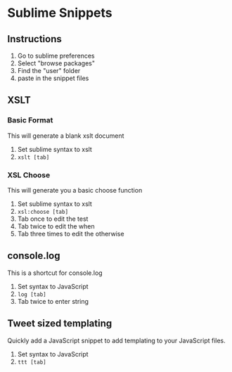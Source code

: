 Sublime Snippets
================

Instructions
------------

1. Go to sublime preferences
2. Select "browse packages"
3. Find the "user" folder
4. paste in the snippet files

XSLT
----

### Basic Format
This will generate a blank xslt document

1. Set sublime syntax to xslt
2. ``` xslt [tab] ```

### XSL Choose
This will generate you a basic choose function

1. Set sublime syntax to xslt
2. ``` xsl:choose [tab] ```
3. Tab once to edit the test
4. Tab twice to edit the when
5. Tab three times to edit the otherwise

console.log
----
This is a shortcut for console.log

1. Set syntax to JavaScript
2. ``` log [tab] ```
3. Tab twice to enter string

Tweet sized templating
----
Quickly add a JavaScript snippet to add templating to your JavaScript files.

1. Set syntax to JavaScript
2. ``` ttt [tab] ```
